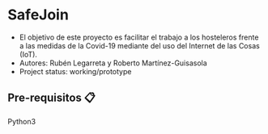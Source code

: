 # SafeJoin
* El objetivo de este proyecto es facilitar el trabajo a los hosteleros frente a las medidas de la Covid-19 mediante del uso del Internet de las Cosas (IoT). 
* Autores: Rubén Legarreta y Roberto Martínez-Guisasola
* Project status: working/prototype

## Pre-requisitos 📋
Python3
